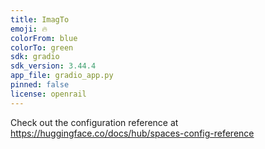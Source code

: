 ```yaml
---
title: ImagTo
emoji: 🔥
colorFrom: blue
colorTo: green
sdk: gradio
sdk_version: 3.44.4
app_file: gradio_app.py
pinned: false
license: openrail
---
```


Check out the configuration reference at https://huggingface.co/docs/hub/spaces-config-reference
